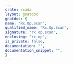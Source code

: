 ```yaml
---
crate: rxada
layout: gnatdoc
gnatdoc: {
name: "Rx.Op.Scan",
qualified_name: "Rx.Op.Scan",
signature: "rx.op.scan",
enclosing: "rx.op",
is_private: false,
documentation: "",
documentation_snippet: "",
}
---
```

